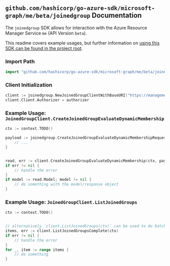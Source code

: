 
## `github.com/hashicorp/go-azure-sdk/microsoft-graph/me/beta/joinedgroup` Documentation

The `joinedgroup` SDK allows for interaction with the Azure Resource Manager Service `me` (API Version `beta`).

This readme covers example usages, but further information on [using this SDK can be found in the project root](https://github.com/hashicorp/go-azure-sdk/tree/main/docs).

### Import Path

```go
import "github.com/hashicorp/go-azure-sdk/microsoft-graph/me/beta/joinedgroup"
```


### Client Initialization

```go
client := joinedgroup.NewJoinedGroupClientWithBaseURI("https://management.azure.com")
client.Client.Authorizer = authorizer
```


### Example Usage: `JoinedGroupClient.CreateJoinedGroupEvaluateDynamicMembership`

```go
ctx := context.TODO()

payload := joinedgroup.CreateJoinedGroupEvaluateDynamicMembershipRequest{
	// ...
}


read, err := client.CreateJoinedGroupEvaluateDynamicMembership(ctx, payload)
if err != nil {
	// handle the error
}
if model := read.Model; model != nil {
	// do something with the model/response object
}
```


### Example Usage: `JoinedGroupClient.ListJoinedGroups`

```go
ctx := context.TODO()


// alternatively `client.ListJoinedGroups(ctx)` can be used to do batched pagination
items, err := client.ListJoinedGroupsComplete(ctx)
if err != nil {
	// handle the error
}
for _, item := range items {
	// do something
}
```
